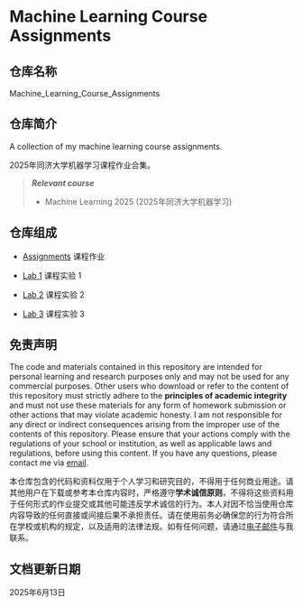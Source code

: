 # Machine Learning Course Assignments

## 仓库名称

Machine_Learning_Course_Assignments

## 仓库简介

A collection of my machine learning course assignments.

2025年同济大学机器学习课程作业合集。

> ***Relevant course***
> * Machine Learning 2025 (2025年同济大学机器学习)

## 仓库组成

* [Assignments](Assignments)
课程作业

* [Lab 1](Lab_1)
课程实验 1

* [Lab 2](Lab_2)
课程实验 2

* [Lab 3](Lab_3)
课程实验 3

## 免责声明

The code and materials contained in this repository are intended for personal learning and research purposes only and may not be used for any commercial purposes. Other users who download or refer to the content of this repository must strictly adhere to the **principles of academic integrity** and must not use these materials for any form of homework submission or other actions that may violate academic honesty. I am not responsible for any direct or indirect consequences arising from the improper use of the contents of this repository. Please ensure that your actions comply with the regulations of your school or institution, as well as applicable laws and regulations, before using this content. If you have any questions, please contact me via [email](mailto:minmuslin@outlook.com).

本仓库包含的代码和资料仅用于个人学习和研究目的，不得用于任何商业用途。请其他用户在下载或参考本仓库内容时，严格遵守**学术诚信原则**，不得将这些资料用于任何形式的作业提交或其他可能违反学术诚信的行为。本人对因不恰当使用仓库内容导致的任何直接或间接后果不承担责任。请在使用前务必确保您的行为符合所在学校或机构的规定，以及适用的法律法规。如有任何问题，请通过[电子邮件](mailto:minmuslin@outlook.com)与我联系。

## 文档更新日期

2025年6月13日